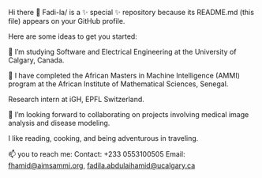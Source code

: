 Hi there 👋
Fadi-la/ is a ✨ special ✨ repository because its README.md (this file) appears on your GitHub profile.

Here are some ideas to get you started:

🔭 I’m studying Software  and Electrical Engineering at the University of Calgary, Canada.

🌱 I have completed the African Masters in Machine Intelligence (AMMI) program at the African Institute of Mathematical Sciences, Senegal.

Research intern at iGH, EPFL Switzerland.

👯 I’m looking forward to collaborating on projects involving medical image analysis and disease modeling.

I like reading, cooking, and being adventurous in traveling.

📫 you to reach me: Contact: +233 0553100505 Email: fhamid@aimsammi.org, fadila.abdulaihamid@ucalgary.ca
